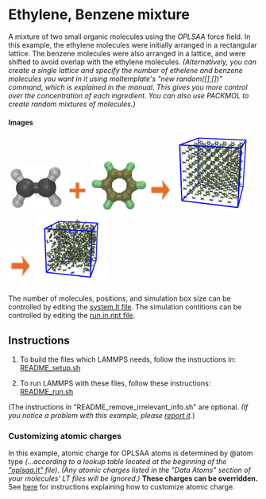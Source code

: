 Ethylene, Benzene mixture
==============
A mixture of two small organic molecules using the *OPLSAA* force field.  In this example, the ethylene molecules were initially arranged in a rectangular lattice.  The benzene molecules were also arranged in a lattice, and were shifted to avoid overlap with the ethylene molecules.  *(Alternatively, you can create a single lattice and specify the number of ethelene and benzene molecules you want in it using moltemplate's "new random([],[])" command, which is explained in the manual.  This gives you more control over the concentration of each ingredient.  You can also use PACKMOL to create random mixtures of molecules.)*

#### Images

<img src="images/ethylene.jpg" width=110> <img src="images/plus.svg" height=80> <img src="images/benzene.jpg" width=110> <img src="images/rightarrow.svg" height=80> <img src="images/ethylene+benzene_t=0_LR.jpg" width=150> <img src="images/rightarrow.svg" height=80> <img src="images/ethylene+benzene_50bar_t=100000_LR.jpg" width=150>

The number of molecules, positions, and simulation box size can be controlled by editing the [system.lt file](moltemplate_files/system.lt).  The simulation contitions can be controlled by editing the [run.in.npt file](run.in.npt).


## Instructions

1) To build the files which LAMMPS needs, follow the instructions in:
[README_setup.sh](README_setup.sh)

2) To run LAMMPS with these files, follow these instructions:
[README_run.sh](README_run.sh)

(The instructions in "README_remove_irrelevant_info.sh" are optional.  *(If you notice a problem with this example, please [report it](../README.md).*)


### Customizing atomic charges

In this example, atomic charge for OPLSAA atoms is determined by @atom type
*(...according to a lookup table located at the beginning of the
["oplsaa.lt"](../../../moltemplate/force_fields/oplsaa.lt) file)*.
*(Any atomic charges listed in the "Data Atoms" section of your molecules'
LT files will be ignored.)*
**These charges can be overridden.**
See [here](../README.md#Customizing-atomic-charges-in-OPLSAA-molecules)
for instructions explaining how to customize atomic charge.
